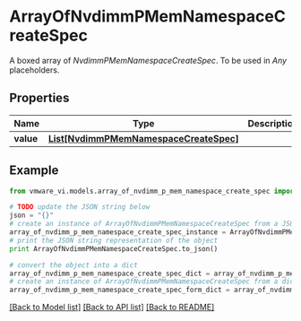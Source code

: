 # ArrayOfNvdimmPMemNamespaceCreateSpec

A boxed array of *NvdimmPMemNamespaceCreateSpec*. To be used in *Any* placeholders. 

## Properties
Name | Type | Description | Notes
------------ | ------------- | ------------- | -------------
**value** | [**List[NvdimmPMemNamespaceCreateSpec]**](NvdimmPMemNamespaceCreateSpec.md) |  | 

## Example

```python
from vmware_vi.models.array_of_nvdimm_p_mem_namespace_create_spec import ArrayOfNvdimmPMemNamespaceCreateSpec

# TODO update the JSON string below
json = "{}"
# create an instance of ArrayOfNvdimmPMemNamespaceCreateSpec from a JSON string
array_of_nvdimm_p_mem_namespace_create_spec_instance = ArrayOfNvdimmPMemNamespaceCreateSpec.from_json(json)
# print the JSON string representation of the object
print ArrayOfNvdimmPMemNamespaceCreateSpec.to_json()

# convert the object into a dict
array_of_nvdimm_p_mem_namespace_create_spec_dict = array_of_nvdimm_p_mem_namespace_create_spec_instance.to_dict()
# create an instance of ArrayOfNvdimmPMemNamespaceCreateSpec from a dict
array_of_nvdimm_p_mem_namespace_create_spec_form_dict = array_of_nvdimm_p_mem_namespace_create_spec.from_dict(array_of_nvdimm_p_mem_namespace_create_spec_dict)
```
[[Back to Model list]](../README.md#documentation-for-models) [[Back to API list]](../README.md#documentation-for-api-endpoints) [[Back to README]](../README.md)



